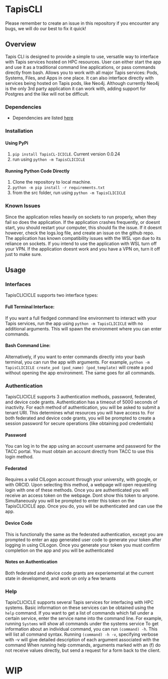 # TapisCLI
Please remember to create an issue in this repository if you encounter any bugs, we will do our best to fix it quick!
## Overview
Tapis CLI is designed to provide a simple to use, versatile way to interface with Tapis services hosted on HPC resources. User can either start the app and use it as a traditional command line applications, or pass commands directly from bash.
Allows you to work with all major Tapis services: Pods, Systems, Files, and Apps in one place. It can also interface directly with services being hosted on Tapis pods, like Neo4j. Although currently Neo4j is the only 3rd party application it can work with, adding support for Postgres and the like will not be difficult.

### Dependencies
* Dependencies are listed [here](https://github.com/sdsc-hpc-training-org/hello_icicle_auth_clients/blob/main/icicle_rel_03_2023/CLI/TapisCL-ICICLE/requirements.txt)

### Installation
#### Using PyPi
1. `pip install TapisCL-ICICLE`. Current version 0.0.24
2. run using `python -m TapisCLICICLE`
#### Running Python Code Directly
1. Clone the repository to local machine.
2. `python -m pip install -r requirements.txt`
3. from the src folder, run using `python -m TapisCLICICLE`

### Known Issues
Since the application relies heavily on sockets to run properly, when they fail so does the application. If the application crashes frequently, or doesnt start, you should restart your computer, this should fix the issue. If it doesnt however, check the logs.log file, and create an issue on the github repo.
The application has known compatibility issues with the WSL vpn due to its reliance on sockets. If you intend to use the application with WSL turn off your VPN. If the application doesnt work and you have a VPN on, turn it off just to make sure.

## Usage
### Interfaces
TapisCLICICLE supports two interface types:
#### Full Terminal Interface:
If you want a full fledged command line environment to interact with your Tapis services, run the app using `python -m TapisCLICICLE` with no additional arguments. This will spawn the environment where you can enter commands.
#### Bash Command Line:
Alternatively, if you want to enter commands directly into your bash terminal, you can run the app with arguments. For example, `python -m TapisCLICICLE create_pod (pod_name) (pod_template)` will create a pod without opening the app environment. The same goes for all commands.

### Authentication
TapisCLICICLE supports 3 authentication methods, password, federated, and device code grants. Authentication has a timeout of 5000 seconds of inactivity.
For each method of authentication, you will be asked to submit a tenant URI. This determines what resources you will have access to. 
For both federated and device code grants, you will be prompted to create a session password for secure operations (like obtaining pod credentials)
#### Password
You can log in to the app using an account username and password for the TACC portal. You must obtain an account directly from TACC to use this login method.

#### Federated
Requires a valid CILogon account through your university, with google, or with ORCID. Upon selecting this method, a webpage will open requesting login with one of these methods. Once you are authenticated you will receive an access token on the webpage. Dont show this token to anyone. Simultaneously you will be prompted to enter this token on the TapisCLICICLE app. Once you do, you will be authenticated and can use the app.

#### Device Code
This is functionally the same as the federated authentication, except you are prompted to enter an app generated user code to generate your token after logging in using CILogon. Once you generate your token you must confirm completion on the app and you will be authenticated

#### Notes on Authentication
Both federated and device code grants are experiemental at the current state in development, and work on only a few tenants

### Help
TapisCLICICLE supports several Tapis services for interfacing with HPC systems. Basic information on these services can be obtained using the `help` command.
If you want to get a list of commands which fall under a certain service, enter the service name into the command line. For example, running `Systems` will show all commands under the systems service
To get information about an individual command, you can run `(command) -h`. This will list all command syntax. Running `(command) -h -v`, specifying verbose with -v will give detailed description of each argument associated with the command
When running help commands, arguments marked with an (f) do not receive values directly, but send a request for a form back to the client.

# WIP